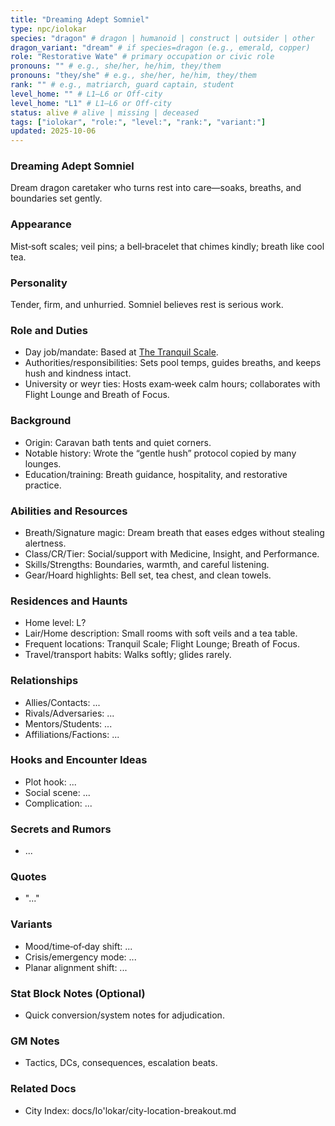 ```yaml
---
title: "Dreaming Adept Somniel"
type: npc/iolokar
species: "dragon" # dragon | humanoid | construct | outsider | other
dragon_variant: "dream" # if species=dragon (e.g., emerald, copper)
role: "Restorative Wate" # primary occupation or civic role
pronouns: "" # e.g., she/her, he/him, they/them
pronouns: "they/she" # e.g., she/her, he/him, they/them
rank: "" # e.g., matriarch, guard captain, student
level_home: "" # L1–L6 or Off‑city
level_home: "L1" # L1–L6 or Off‑city
status: alive # alive | missing | deceased
tags: ["iolokar", "role:", "level:", "rank:", "variant:"]
updated: 2025-10-06
---
```

### Dreaming Adept Somniel

Dream dragon caretaker who turns rest into care—soaks, breaths, and boundaries set gently.

### Appearance

Mist‑soft scales; veil pins; a bell‑bracelet that chimes kindly; breath like cool tea.

### Personality

Tender, firm, and unhurried. Somniel believes rest is serious work.

### Role and Duties

- Day job/mandate: Based at [The Tranquil Scale](docs/Io'lokar/Locations/the-tranquil-scale.md).
- Authorities/responsibilities: Sets pool temps, guides breaths, and keeps hush and kindness intact.
- University or weyr ties: Hosts exam‑week calm hours; collaborates with Flight Lounge and Breath of Focus.

### Background

- Origin: Caravan bath tents and quiet corners.
- Notable history: Wrote the “gentle hush” protocol copied by many lounges.
- Education/training: Breath guidance, hospitality, and restorative practice.

### Abilities and Resources

- Breath/Signature magic: Dream breath that eases edges without stealing alertness.
- Class/CR/Tier: Social/support with Medicine, Insight, and Performance.
- Skills/Strengths: Boundaries, warmth, and careful listening.
- Gear/Hoard highlights: Bell set, tea chest, and clean towels.

### Residences and Haunts

- Home level: L?
- Lair/Home description: Small rooms with soft veils and a tea table.
- Frequent locations: Tranquil Scale; Flight Lounge; Breath of Focus.
- Travel/transport habits: Walks softly; glides rarely.

### Relationships

- Allies/Contacts: ...
- Rivals/Adversaries: ...
- Mentors/Students: ...
- Affiliations/Factions: ...

### Hooks and Encounter Ideas

- Plot hook: ...
- Social scene: ...
- Complication: ...

### Secrets and Rumors

- ...

### Quotes

- "..."

### Variants

- Mood/time‑of‑day shift: ...
- Crisis/emergency mode: ...
- Planar alignment shift: ...

### Stat Block Notes (Optional)

- Quick conversion/system notes for adjudication.

### GM Notes

- Tactics, DCs, consequences, escalation beats.

### Related Docs

- City Index: docs/Io'lokar/city-location-breakout.md
